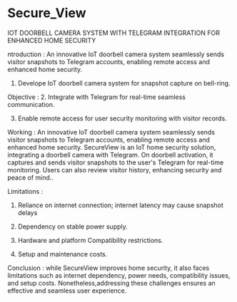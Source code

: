 # Secure_View
IOT DOORBELL CAMERA SYSTEM WITH TELEGRAM INTEGRATION FOR ENHANCED HOME SECURITY


ntroduction :
An innovative IoT doorbell camera system seamlessly sends visitor snapshots to Telegram accounts, enabling remote access and enhanced home security.

1. Develope IoT doorbell camera system for snapshot capture on bell-ring.

Objective :
2. Integrate with Telegram for real-time seamless communication.

3. Enable remote access for user security monitoring with visitor records.

Working :
An innovative IoT doorbell camera system seamlessly sends visitor snapshots to Telegram accounts, enabling remote access and enhanced home security. SecureView is an IoT home security solution, integrating a doorbell camera with Telegram. On doorbell activation, it captures and sends visitor snapshots to the user's Telegram for real-time monitoring. Users can also review visitor history, enhancing security and peace of mind..

Limitations :
1. Reliance on internet connection; internet latency may cause snapshot delays

2. Dependency on stable power supply.

3. Hardware and platform Compatibility restrictions.

4. Setup and maintenance costs.

Conclusion :
while SecureView improves home security, it also faces limitations such as internet dependency, power needs, compatibility issues, and setup costs. Nonetheless,addressing these challenges ensures an effective and seamless user experience.

